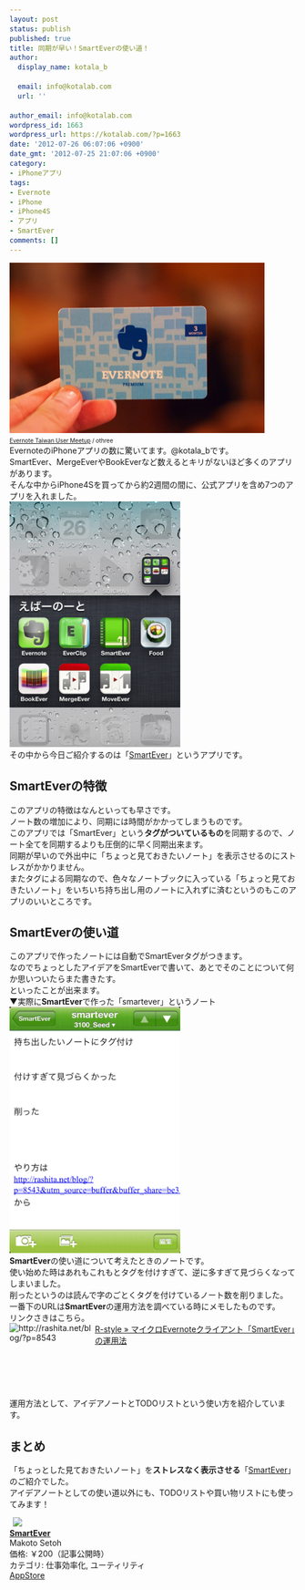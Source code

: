 ```yaml
---
layout: post
status: publish
published: true
title: 同期が早い！SmartEverの使い道！
author:
  display_name: kotala_b

  email: info@kotalab.com
  url: ''

author_email: info@kotalab.com
wordpress_id: 1663
wordpress_url: https://kotalab.com/?p=1663
date: '2012-07-26 06:07:06 +0900'
date_gmt: '2012-07-25 21:07:06 +0900'
category:
- iPhoneアプリ
tags:
- Evernote
- iPhone
- iPhone4S
- アプリ
- SmartEver
comments: []
---
```

<p><a href="/wp-content/uploads/smartever_120726.jpg" target="_blank"><img src="/wp-content/uploads/smartever_120726.jpg" alt="" title="smartever_120726" width="448" height="299" class="alignnone size-full wp-image-1677" /></a><br />
<span style="font-size:10px;"><a href="https://www.flickr.com/photos/othree/6353586689/" target="_blank">Evernote Taiwan User Meetup</a> / othree</span><br />
EvernoteのiPhoneアプリの数に驚いてます。@kotala_bです。<br />
SmartEver、MergeEverやBookEverなど数えるとキリがないほど多くのアプリがあります。<br />
そんな中からiPhone4Sを買ってから約2週間の間に、公式アプリを含め7つのアプリを入れました。<br />
<a href="/wp-content/uploads/smartever_120726_02.png" target="_blank"><img src="/wp-content/uploads/smartever_120726_02.png" alt="" title="smartever_120726_02" width="300" height="431" class="alignnone size-full wp-image-1664" /></a><br />
その中から今日ご紹介するのは「<a href="https://itunes.apple.com/jp/app/smartever/id493990103?mt=8&uo=4&at=10l4yU" rel="nofollow" target="_blank">SmartEver</a>」というアプリです。<br />
</p>
<!--more-->
<h2>SmartEverの特徴</h2>
<p>このアプリの特徴はなんといっても早さです。<br />
ノート数の増加により、同期には時間がかかってしまうものです。<br />
このアプリでは「SmartEver」という<strong>タグがついているもの</strong>を同期するので、ノート全てを同期するよりも圧倒的に早く同期出来ます。<br />
同期が早いので外出中に「ちょっと見ておきたいノート」を表示させるのにストレスがかかりません。<br />
またタグによる同期なので、色々なノートブックに入っている「ちょっと見ておきたいノート」をいちいち持ち出し用のノートに入れずに済むというのもこのアプリのいいところです。</p>
<h2>SmartEverの使い道</h2>
<p>このアプリで作ったノートには自動でSmartEverタグがつきます。<br />
なのでちょっとしたアイデアをSmartEverで書いて、あとでそのことについて何か思いついたらまた書きたす。<br />
といったことが出来ます。<br />
▼実際に<strong>SmartEver</strong>で作った「smartever」というノート<br />
<a href="/wp-content/uploads/smartever_120726_01.png" target="_blank"><img src="/wp-content/uploads/smartever_120726_01.png" alt="" title="smartever_120726_01" width="300" height="432" class="alignnone size-full wp-image-1665" /></a><br />
<strong>SmartEver</strong>の使い道について考えたときのノートです。<br />
使い始めた時はあれもこれもとタグを付けすぎて、逆に多すぎて見づらくなってしまいました。<br />
削ったというのは読んで字のごとくタグを付けているノート数を削りました。<br />
一番下のURLは<strong>SmartEver</strong>の運用方法を調べている時にメモしたものです。<br />
リンクさきはこちら。<br />
<a href="http://rashita.net/blog/?p=8543" target="_blank"><img src="https://capture.heartrails.com/150x130?http://rashita.net/blog/?p=8543" alt="http://rashita.net/blog/?p=8543" width="150" height="130" align="left" /></a><a href="http://rashita.net/blog/?p=8543" target="_blank">R-style &raquo; マイクロEvernoteクライアント「SmartEver」の運用法</a><br style="clear:both;" />運用方法として、アイデアノートとTODOリストという使い方を紹介しています。</p>
<h2>まとめ</h2>
<p>「ちょっとした見ておきたいノート」を<strong>ストレスなく表示させる</strong>「<a href="https://itunes.apple.com/jp/app/smartever/id493990103?mt=8&uo=4&at=10l4yU" rel="nofollow" target="_blank">SmartEver</a>」のご紹介でした。<br />
アイデアノートとしての使い道以外にも、TODOリストや買い物リストにも使ってみます！</p>
<div class="applink">
<div class="applinkimg"><a href="https://itunes.apple.com/jp/app/smartever/id493990103?mt=8&uo=4&at=10l4yU" rel="nofollow" target="_blank"><img hspace="6" src="http://a721.phobos.apple.com/us/r30/Purple4/v4/6e/e5/2c/6ee52c1c-a12f-17c3-c9c1-41e862d17bd3/mzl.ehjafxcg.png" width="80" /></a></div>
<div class="applinktext">
<div class="applinktitle"><strong><a href="https://itunes.apple.com/jp/app/smartever/id493990103?mt=8&uo=4&at=10l4yU" rel="nofollow" target="_blank">SmartEver</a></strong></div>
<div class="applinkinfo">Makoto Setoh</div>
<div class="applinkinfo">価格: ￥200（記事公開時）</div>
<div class="applinkinfo">カテゴリ: 仕事効率化, ユーティリティ</div>
</div>
<div class="clear"></div>
<div class="appstorelink"><a href="https://itunes.apple.com/jp/app/smartever/id493990103?mt=8&uo=4&at=10l4yU" rel="nofollow" target="_blank">AppStore</a></div>
</div>
